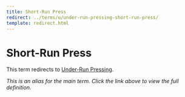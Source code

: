 ```yaml
---
title: Short-Run Press
redirect: ../terms/u/under-run-pressing-short-run-press/
template: redirect.html
---
```


# Short-Run Press

This term redirects to [Under-Run Pressing](../terms/u/under-run-pressing-short-run-press/).

*This is an alias for the main term. Click the link above to view the full definition.*
